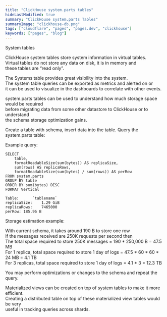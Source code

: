 ```yaml
---
title: "ClickHouse system.parts tables"
hideLastModified: true
summary: "ClickHouse system.parts Tables"
summaryImage: "clickhouse-db.png"
tags: ["cloudflare", "pages", "pages.dev", "clickhouse"]
keywords: ["pages", "blog"]
---
```

System tables

ClickHouse system tables store system information in virtual tables.\
Virtual tables do not store any data on disk, it is in memory and\
these tables are “read only”.

The Systems table provides great visibility into the system.\
The system table queries can be exported as metrics and alerted on or\
it can be used to visualize in the dashboards to correlate with other events.

system.parts tables can be used to understand how much storage space would be required\
before migrating data from some other datastore to ClickHouse or to understand \
the schema storage optimization gains.

Create a table with schema, insert data into the table. Query the system.parts table:

Example query:
```
SELECT
    table,
    formatReadableSize(sum(bytes)) AS replicaSize,
    sum(rows) AS replicaRows,
    formatReadableSize(sum(bytes) / sum(rows)) AS perRow
FROM system.parts
GROUP BY table
ORDER BY sum(bytes) DESC
FORMAT Vertical

Table: 		`tablename`
replicaSize:	1.29 GiB
replicaRows:	7465000
perRow:	185.96 B
```

Storage estimation example:

With current schema, it takes around 190 B to store one row\
If the messages received are 250K requests per second then\
The total space required to store 250K messages = 190 * 250,000 B = 47.5 MB\
For 1 replica, total space required to store 1 day of logs = 47.5 * 60 * 60 * 24 MB = 4.1 TB\
For 3 replicas, total space required to store 1 day of logs = 4.1 * 3 = 12.3 TB

You may perform optimizations or changes to the schema and repeat the query.

Materialized views can be created on top of system tables to make it more efficient.\
Creating a distributed table on top of these materialized view tables would be very\
useful in tracking queries across shards.
